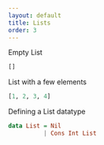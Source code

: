 ```yaml
---
layout: default
title: Lists
order: 3
---
```


Empty List

```haskell
[]
```
List with a few elements

```haskell
[1, 2, 3, 4]
```

Defining a List datatype

```haskell
data List = Nil
          | Cons Int List
```
